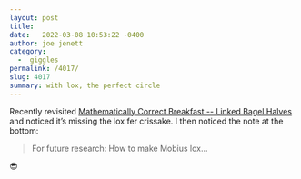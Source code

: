 ```yaml
---
layout: post
title:  
date:   2022-03-08 10:53:22 -0400
author: joe jenett
category:
  -  giggles
permalink: /4017/
slug: 4017
summary: with lox, the perfect circle
---
```

Recently revisited <a title="Mathematically Correct Breakfast -- Linked Bagel Halves" href="http://www.georgehart.com/bagel/bagel.html">Mathematically Correct Breakfast -- Linked Bagel Halves</a> and noticed it’s missing the lox fer crissake. I then noticed the note at the bottom:<blockquote><p>For future research: How to make Mobius lox...</p></blockquote>
😎

<a href="https://brid.gy/publish/twitter"></a>
<data class="p-bridgy-omit-link" value="false"></data>